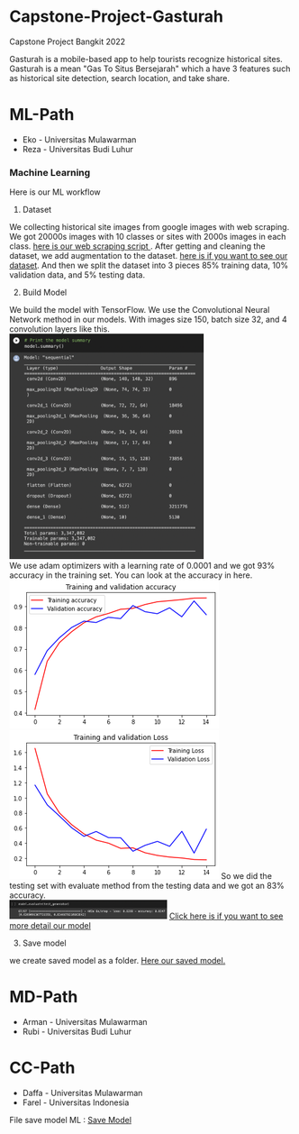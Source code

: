 # Capstone-Project-Gasturah

Capstone Project Bangkit 2022

Gasturah is a mobile-based app to help tourists recognize historical sites. Gasturah is a mean "Gas To Situs Bersejarah" which a have 3 features such as historical site detection, search location, and take share.

# ML-Path
- Eko   - Universitas Mulawarman 
- Reza  - Universitas Budi Luhur

<h3>Machine Learning</h3>

Here is our ML workflow
1. Dataset

We collecting historical site images from google images with web scraping. We got 20000s images with 10 classes or sites with 2000s images in each class. <a href='https://github.com/Echo271/Capstone-Project-Gasturah/blob/main/ML%20Path/Web_Scrapper.py'> here is our web scraping script </a>. After getting and cleaning the dataset, we add augmentation to the dataset. <a href='https://drive.google.com/drive/folders/19Eq4rbeE2pYo0kwzD9v7bEL93rHCIP8M?usp=sharing'>here is if you want to see our dataset</a>. And then we split the dataset into 3 pieces 85% training data, 10% validation data, and 5% testing data.

2. Build Model

We build the model with TensorFlow. We use the Convolutional Neural Network method in our models. With images size 150, batch size 32, and 4 convolution layers like this.<br>
<img src="https://github.com/Echo271/Capstone-Project-Gasturah/blob/main/ML%20Assets/summary.png" alt="Summary" height="400em"><br>
We use adam optimizers with a learning rate of 0.0001 and we got 93% accuracy in the training set. You can look at the accuracy in here.
<img src="https://github.com/Echo271/Capstone-Project-Gasturah/blob/main/ML%20Assets/accuracy.png">
<img src="https://github.com/Echo271/Capstone-Project-Gasturah/blob/main/ML%20Assets/loss.png">
So we did the testing set with evaluate method from the testing data and we got an 83% accuracy.<br>
<img src="https://github.com/Echo271/Capstone-Project-Gasturah/blob/main/ML%20Assets/evaluate.png" width="280em">
<a href='https://github.com/Echo271/Capstone-Project-Gasturah/blob/main/ML%20Path/Model_Gasturah.ipynb'>Click here is if you want to see more detail our model</a>

3. Save model

we create saved model as a folder. <a href="">Here our saved model.</a>

# MD-Path
- Arman	- Universitas Mulawarman
- Rubi	- Universitas Budi Luhur

# CC-Path
- Daffa	- Universitas Mulawarman
- Farel	- Universitas Indonesia


File save model ML :
<a href="https://drive.google.com/drive/folders/1zTd7XtX2wz_ujjCIKtDqN_0PXUhazUC-?usp=sharing"> Save Model </a>
